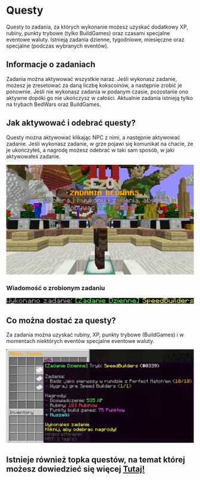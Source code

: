 # Questy

Questy to zadania, za których wykonanie możesz uzyskać dodatkowy XP, rubiny, punkty trybowe (tylko BuildGames) oraz czasami specjalne eventowe waluty. 
Istnieją zadania dzienne, tygodniowe, miesięczne oraz specjalne (podczas wybranych eventów).

## Informacje o zadaniach

Zadania można aktywować wszystkie naraz. Jeśli wykonasz zadanie, możesz je zresetować za daną liczbę kokscoinów, a następnie zrobić je ponownie. Jeśli nie wykonasz zadania w podanym czasie, pozostanie ono aktywne dopóki go nie ukończysz w całości. Aktualnie zadania istnieją tylko na trybach BedWars oraz BuildGames.

## Jak aktywować i odebrać questy?

Questy można aktywować klikając NPC z nimi, a następnie aktywować zadanie. Jeśli wykonasz zadanie, w grze pojawi się komunikat na chacie, że je ukończyłeś, a nagrodę możesz odebrać w taki sam sposób, w jaki aktywowałeś zadanie.

![Screen NPC](/assets/questy/npc.png)

### Wiadomość o zrobionym zadaniu

![Screen wiadomość](/assets/questy/wiadomosc.png)

## Co można dostać za questy?

Za zadania można uzyskać rubiny, XP, punkty trybowe (BuildGames) i w momentach niektórych eventów specjalne eventowe waluty.

![Screen odbiór](/assets/questy/odbjur.png)

## Istnieje również topka questów, na temat której możesz dowiedzieć się więcej [Tutaj!](/article/server/topki)
